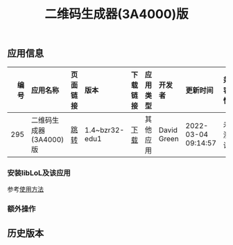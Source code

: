 ﻿---
id: 295
title: 二维码生成器(3A4000)版
toc: true
weight: 295
---

## 应用信息 
|   编号 | 应用名称            | 页面链接                                       | 版本             | 下载链接                                                                    | 应用类型   | 开发者         | 更新时间                | 兼容性   | liblol版本   |
|-----:|:----------------|:-------------------------------------------|:---------------|:------------------------------------------------------------------------|:-------|:------------|:--------------------|:------|:-----------|
|  295 | 二维码生成器(3A4000)版 | [跳转](http://app.loongapps.cn/#/detail/295) | 1.4~bzr32-edu1 | [下载](http://113.24.212.22:8090/upload/file/qtqr_1.4~bzr32-edu1_all.deb) | 其他应用   | David Green | 2022-03-04 09:14:57 | 未测试   | 最新         |
### 安装libLoL及该应用 
参考[使用方法](/docs/usage) 
### 额外操作 


## 历史版本 
 